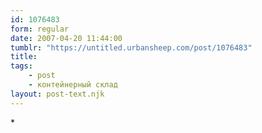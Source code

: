 ```yaml
---
id: 1076483
form: regular
date: 2007-04-20 11:44:00
tumblr: "https://untitled.urbansheep.com/post/1076483"
title:
tags:
    - post
    - контейнерный склад
layout: post-text.njk
---
```


<p>*</p>

